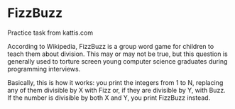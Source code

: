 # FizzBuzz
Practice task from kattis.com

According to Wikipedia, FizzBuzz is a group word game for children to teach them about division. This may or may not be true, but this question is generally used to torture screen young computer science graduates during programming interviews.

Basically, this is how it works: you print the integers from 1 to N, replacing any of them divisible by X with Fizz or, if they are divisible by Y, with Buzz. If the number is divisible by both X and Y, you print FizzBuzz instead.
